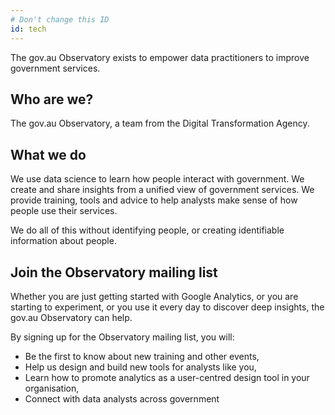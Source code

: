 ```yaml
---
# Don't change this ID
id: tech
---
```


The gov.au Observatory exists to empower data practitioners to improve government services.

## Who are we?

The gov.au Observatory, a team from the Digital Transformation Agency.

## What we do

We use data science to learn how people interact with government. We create and share insights from a unified view of government services. We provide training, tools and advice to help analysts make sense of how people use their services.

We do all of this without identifying people, or creating identifiable information about people.

## Join the Observatory mailing list

Whether you are just getting started with Google Analytics, or you are starting to experiment, or you use it every day to discover deep insights, the gov.au Observatory can help.

By signing up for the Observatory mailing list, you will:

- Be the first to know about new training and other events,
- Help us design and build new tools for analysts like you,
- Learn how to promote analytics as a user-centred design tool in your organisation,
- Connect with data analysts across government
